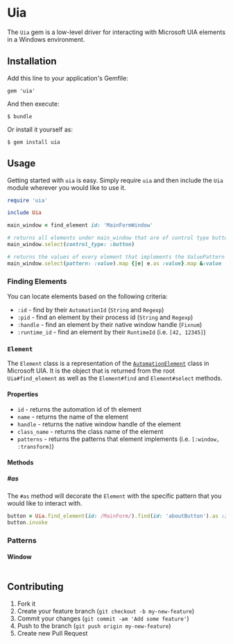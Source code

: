 # Uia

The `Uia` gem is a low-level driver for interacting with Microsoft UIA elements in a Windows environment.

## Installation

Add this line to your application's Gemfile:

    gem 'uia'

And then execute:

    $ bundle

Or install it yourself as:

    $ gem install uia

## Usage

Getting started with `uia` is easy. Simply require `uia` and then include the `Uia` module wherever you would like to use it.

```ruby
require 'uia'

include Uia

main_window = find_element id: 'MainFormWindow'

# returns all elements under main_window that are of control type button
main_window.select(control_type: :button)

# returns the values of every element that implements the ValuePattern
main_window.select(pattern: :value).map {|e| e.as :value}.map &:value
```

### Finding Elements

You can locate elements based on the following criteria:

* `:id`         - find by their `AutomationId` (`String` and `Regexp`)
* `:pid`        - find an element by their process id  (`String` and `Regexp`)
* `:handle`     - find an element by their native window handle (`Fixnum`)
* `:runtime_id` - find an element by their `RuntimeId` (i.e. `[42, 12345]`)

### `Element`
The `Element` class is a representation of the [`AutomationElement`](http://msdn.microsoft.com/en-us/library/system.windows.automation.automationelement.aspx) class in Microsoft UIA. It is the object that is returned from the root `Uia#find_element` as well as the `Element#find` and `Element#select` methods.

#### Properties

*  `id` - returns the automation id of th element
*  `name` - returns the name of the element
*  `handle` - returns the native window handle of the element
*  `class_name` - returns the class name of the element
*  `patterns` - returns the patterns that element implements (i.e. `[:window, :transform]`)

#### Methods

##### #as
The `#as` method will decorate the `Element` with the specific pattern that you would like to interact with.

```ruby
button = Uia.find_element(id: /MainForm/).find(id: 'aboutButton').as :invoke
button.invoke
```

### Patterns
#### Window
```ruby
```

## Contributing

1. Fork it
2. Create your feature branch (`git checkout -b my-new-feature`)
3. Commit your changes (`git commit -am 'Add some feature'`)
4. Push to the branch (`git push origin my-new-feature`)
5. Create new Pull Request
